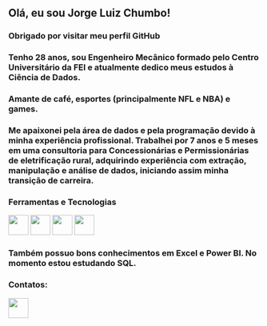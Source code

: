 ## Olá, eu sou Jorge Luiz Chumbo!

### Obrigado por visitar meu perfil GitHub

### Tenho 28 anos, sou Engenheiro Mecânico formado pelo Centro Universitário da FEI e atualmente dedico meus estudos à Ciência de Dados.

### Amante de café, esportes (principalmente NFL e NBA) e games.

### Me apaixonei pela área de dados e pela programação devido à minha experiência profissional. Trabalhei por 7 anos e 5 meses em uma consultoria para Concessionárias e Permissionárias de eletrificação rural, adquirindo experiência com extração, manipulação e análise de dados, iniciando assim minha transição de carreira.

### Ferramentas e Tecnologias

<img src="https://cdn.jsdelivr.net/gh/devicons/devicon/icons/python/python-original.svg" width="40" height="40"/> <img src="https://cdn.jsdelivr.net/gh/devicons/devicon/icons/anaconda/anaconda-original.svg" width="40" height="40"/> <img src="https://cdn.jsdelivr.net/gh/devicons/devicon/icons/pycharm/pycharm-original.svg" width="40" height="40"/> <img src="https://cdn.jsdelivr.net/gh/devicons/devicon/icons/jupyter/jupyter-original-wordmark.svg" width="40" height="40"/> 

### Também possuo bons conhecimentos em Excel e Power BI. No momento estou estudando SQL.

### Contatos:
<div>
<a href="https://www.linkedin.com/in/jorgeluizchumbo/" target="_blank"><img src="https://cdn.jsdelivr.net/gh/devicons/devicon/icons/linkedin/linkedin-original.svg" width="40" height="40" /></a>
</div>
